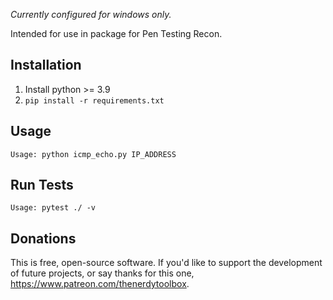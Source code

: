 _Currently configured for windows only._

Intended for use in package for Pen Testing Recon.

**Installation**
---
1. Install python >= 3.9
2.  `pip install -r requirements.txt`

**Usage**
---

```
Usage: python icmp_echo.py IP_ADDRESS
```

**Run Tests**
---

```
Usage: pytest ./ -v
```

**Donations**
---

This is free, open-source software. If you'd like to support the development of future projects, or say thanks for this one, https://www.patreon.com/thenerdytoolbox.